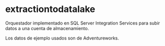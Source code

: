 # extractiontodatalake

Orquestador implementado en SQL Server Integration Services para subir datos a una cuenta de almacenamiento.

Los datos de ejemplo usados son de Adventureworks.
